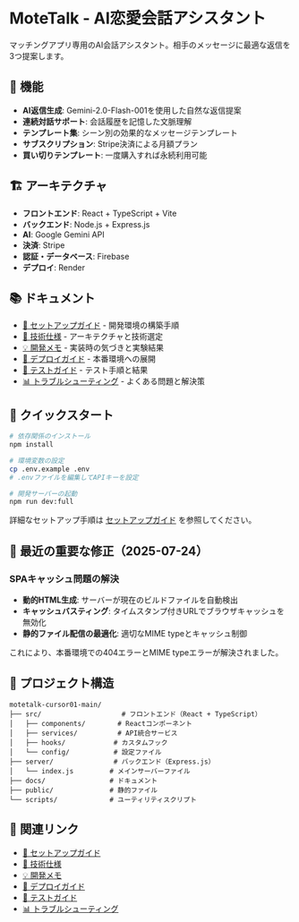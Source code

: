 # MoteTalk - AI恋愛会話アシスタント

マッチングアプリ専用のAI会話アシスタント。相手のメッセージに最適な返信を3つ提案します。

## 🚀 機能

- **AI返信生成**: Gemini-2.0-Flash-001を使用した自然な返信提案
- **連続対話サポート**: 会話履歴を記憶した文脈理解
- **テンプレート集**: シーン別の効果的なメッセージテンプレート
- **サブスクリプション**: Stripe決済による月額プラン
- **買い切りテンプレート**: 一度購入すれば永続利用可能

## 🏗️ アーキテクチャ

- **フロントエンド**: React + TypeScript + Vite
- **バックエンド**: Node.js + Express.js
- **AI**: Google Gemini API
- **決済**: Stripe
- **認証・データベース**: Firebase
- **デプロイ**: Render

## 📚 ドキュメント

- [📖 セットアップガイド](./SETUP.md) - 開発環境の構築手順
- [🔧 技術仕様](./TECHNICAL.md) - アーキテクチャと技術選定
- [💡 開発メモ](./DEVELOPMENT.md) - 実装時の気づきと実験結果
- [🚀 デプロイガイド](./DEPLOYMENT.md) - 本番環境への展開
- [🧪 テストガイド](./TESTING.md) - テスト手順と結果
- [📊 トラブルシューティング](./TROUBLESHOOTING.md) - よくある問題と解決策

## 🚀 クイックスタート

```bash
# 依存関係のインストール
npm install

# 環境変数の設定
cp .env.example .env
# .envファイルを編集してAPIキーを設定

# 開発サーバーの起動
npm run dev:full
```

詳細なセットアップ手順は [セットアップガイド](./SETUP.md) を参照してください。

## 🔧 最近の重要な修正（2025-07-24）

### SPAキャッシュ問題の解決
- **動的HTML生成**: サーバーが現在のビルドファイルを自動検出
- **キャッシュバスティング**: タイムスタンプ付きURLでブラウザキャッシュを無効化
- **静的ファイル配信の最適化**: 適切なMIME typeとキャッシュ制御

これにより、本番環境での404エラーとMIME typeエラーが解決されました。

## 📁 プロジェクト構造

```
motetalk-cursor01-main/
├── src/                    # フロントエンド（React + TypeScript）
│   ├── components/        # Reactコンポーネント
│   ├── services/          # API統合サービス
│   ├── hooks/            # カスタムフック
│   └── config/           # 設定ファイル
├── server/               # バックエンド（Express.js）
│   └── index.js         # メインサーバーファイル
├── docs/                # ドキュメント
├── public/              # 静的ファイル
└── scripts/             # ユーティリティスクリプト
```

## 🔗 関連リンク

- [📖 セットアップガイド](./SETUP.md)
- [🔧 技術仕様](./TECHNICAL.md)
- [💡 開発メモ](./DEVELOPMENT.md)
- [🚀 デプロイガイド](./DEPLOYMENT.md)
- [🧪 テストガイド](./TESTING.md)
- [📊 トラブルシューティング](./TROUBLESHOOTING.md) 
